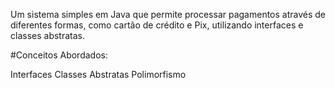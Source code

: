 Um sistema simples em Java que permite processar pagamentos através de diferentes formas, como cartão de crédito e Pix, utilizando interfaces e classes abstratas.

#Conceitos Abordados:

Interfaces
Classes Abstratas
Polimorfismo
